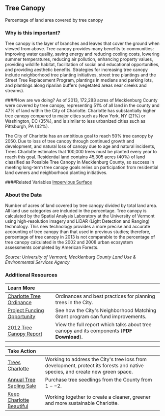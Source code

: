 ## Tree Canopy
Percentage of land area covered by tree canopy 

### Why is this important?
Tree canopy is the layer of branches and leaves that cover the ground when viewed from above. Tree canopy provides many benefits to communities: improving water quality, saving energy and reducing cooling costs, lowering summer temperatures, reducing air pollution, enhancing property values, providing wildlife habitat, facilitation of social and educational opportunities, and providing aesthetic benefits. Strategies for increasing tree canopy include neighborhood tree planting initiatives, street tree plantings and the Street Tree Replacement Program, plantings in medians and parking lots, and plantings along riparian buffers (vegetated areas near creeks and streams). 

####How are we doing?
As of 2013, 172,283 acres of Mecklenburg County were covered by tree canopy, representing 51% of all land in the county and 47% of land within the City of Charlotte. Charlotte has substantially higher tree canopy compared to major cities such as New York, NY (21%) or Washington, DC (35%), and is similar to less urbanized cities such as Pittsburgh, PA (42%). 

The City of Charlotte has an ambitious goal to reach 50% tree canopy by 2050. Due to loss of tree canopy through continued growth and development, and natural loss of canopy due to age and natural incidents, Trees Charlotte estimates that 100,000 trees must be planted every year to reach this goal. Residential land contains 45,305 acres (40%) of land classified as Possible Tree Canopy in Mecklenburg County, so success in meeting long-term tree canopy goals relies on participation from residential land owners and neighborhood planting initiatives.  

####Related Variables
<a href="javascript:void(0)" onclick="model.metricId = 'm4'">Impervious Surface</a>  

### About the Data
Number of acres of land covered by tree canopy divided by total land area. All land use categories are included in the percentage. Tree canopy is calculated by the Spatial Analysis Laboratory at the University of Vermont using high-resolution imagery and LiDAR (Light Detection and Ranging) technology. This new technology provides a more precise and accurate accounting of tree canopy than that used in previous studies; therefore, percentage of tree canopy in 2013 is not comparable to the percentage of tree canopy calculated in the 2002 and 2008 urban ecosystem assessments completed by American Forests.  

_Source: University of Vermont; Mecklenburg County Land Use & Environmental Services Agency_

### Additional Resources
| Learn More |  | 
| :- | :- |
|[Charlotte Tree Ordinance](http://www.charmeck.org/city/charlotte/epm/Services/LandDevelopment/trees/Pages/City%20of%20Charlotte%20Tree%20Ordinance%20and%20Guidelines.aspx)| Ordinances and best practices for planning trees in the City.
| [Project Funding Opportunity ](http://charmeck.org/city/charlotte/nbs/communitycommerce/Pages/NMG.aspx)| See how the City's Neighborhood Matching Grant program can fund improvements.
| [2012 Tree Canopy Report](http://treescharlotte.org/wp-content/uploads/2014/02/TreeCanopy_Report_MecklenburgCountyNC.pdf) | View the full report which talks about tree canopy and its components (**PDF Download**).
 
| Take Action |  | 
| :- | :- |
|[Trees Charlotte](http://www.treescharlotte.org)| Working to address the City's tree loss from development, protect its forests and native species, and create new green space.
|[Annual Tree Sapling Sale](http://charmeck.org/mecklenburg/county/LUESA/WaterandLandResources/Conservation/Pages/Tree%20Seedling%20Sale.aspx)|Purchase tree seedlings from the County from $1--$2.
|[Keep Charlotte Beautiful](http://charmeck.org/city/charlotte/nbs/kcb/Pages/home.aspx)| Working together to create a cleaner, greener and more sustainable Charlotte.